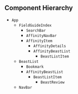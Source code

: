 ## Component Hierarchy

* `App`
  * `FieldGuideIndex`
    * `SearchBar`
    * `AffinityNavBar`
    * `AffinityItem`
      * `AffinityDetails`
      * `AffinityBeastList`
        * `BeastListItem`
  * `BeastList`
    * `Bookmark`
    * `AffinityBeastList`
      * `BeastListItem`
        * `BeastReview`
  * `NavBar`
